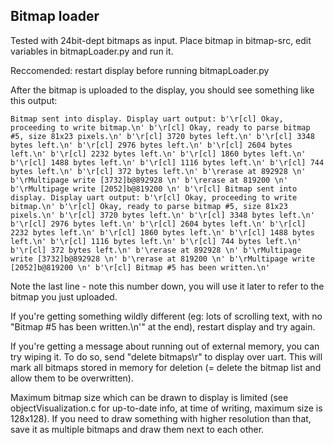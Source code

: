 ## Bitmap loader 

Tested with 24bit-dept bitmaps as input. Place bitmap in bitmap-src, edit variables in bitmapLoader.py and run it.

Reccomended: restart display before running bitmapLoader.py

After the bitmap is uploaded to the display, you should see something like this output:

``
Bitmap sent into display. Display uart output:
b'\r[cl] Okay, proceeding to write bitmap.\n'
b'\r[cl] Okay, ready to parse bitmap #5, size 81x23 pixels.\n'
b'\r[cl] 3720 bytes left.\n'
b'\r[cl] 3348 bytes left.\n'
b'\r[cl] 2976 bytes left.\n'
b'\r[cl] 2604 bytes left.\n'
b'\r[cl] 2232 bytes left.\n'
b'\r[cl] 1860 bytes left.\n'
b'\r[cl] 1488 bytes left.\n'
b'\r[cl] 1116 bytes left.\n'
b'\r[cl] 744 bytes left.\n'
b'\r[cl] 372 bytes left.\n'
b'\rerase at 892928 \n'
b'\rMultipage write [3732]b@892928 \n'
b'\rerase at 819200 \n'
b'\rMultipage write [2052]b@819200 \n'
b'\r[cl] Bitmap sent into display. Display uart output:
b'\r[cl] Okay, proceeding to write bitmap.\n'
b'\r[cl] Okay, ready to parse bitmap #5, size 81x23 pixels.\n'
b'\r[cl] 3720 bytes left.\n'
b'\r[cl] 3348 bytes left.\n'
b'\r[cl] 2976 bytes left.\n'
b'\r[cl] 2604 bytes left.\n'
b'\r[cl] 2232 bytes left.\n'
b'\r[cl] 1860 bytes left.\n'
b'\r[cl] 1488 bytes left.\n'
b'\r[cl] 1116 bytes left.\n'
b'\r[cl] 744 bytes left.\n'
b'\r[cl] 372 bytes left.\n'
b'\rerase at 892928 \n'
b'\rMultipage write [3732]b@892928 \n'
b'\rerase at 819200 \n'
b'\rMultipage write [2052]b@819200 \n'
b'\r[cl] Bitmap #5 has been written.\n'
``

Note the last line - note this number down, you will use it later to refer to the bitmap you just uploaded.

If you're getting something wildly different (eg: lots of scrolling text, with no "Bitmap #5 has been written.\n'" at the end), restart display and try again.

If you're getting a message about running out of external memory, you can try wiping it. To do so, send "delete bitmaps\r" to display over uart. This will mark all bitmaps stored in memory for deletion (= delete the bitmap list and allow them to be overwritten).

Maximum bitmap size which can be drawn to display is limited (see objectVisualization.c for up-to-date info, at time of writing, maximum size is 128x128). If you need to draw something with higher resolution than that, save it as multiple bitmaps and draw them next to each other.



